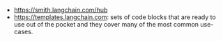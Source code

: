 - https://smith.langchain.com/hub
- https://templates.langchain.com: sets of code blocks that are ready to use out of the pocket and they cover many of the most common use-cases.
